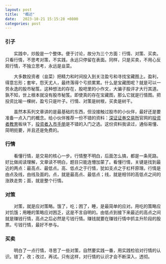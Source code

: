 ```yaml
---
layout: post
title:  "概述"
date:   2023-10-21 15:15:28 +0800
categories: post
---
```


### 引子

&#8195;&#8195;实践中，炒股是一个整体。便于讨论，故分为三个方面：行情、对策、买卖。只看行情，不思考对策，不实践，永远只停留在表面。同样，只是买卖，不用心反观行情，不独立思考，永远是韭菜。

&#8195;&#8195;大多数投资者（韭菜）把精力和时间投入到关注盈亏和寻找宝藏图上。盈利，得意忘形；套牢，怨天尤人，最终落得个亏损累累。什么是宝藏图呢？就是可以一劳永逸的股市秘笈。这种想法的存在，股吧里的小作文，大骗子股评才大行其道。孰不知，世上根本就没有股市秘笈。即使真的存在宝藏图，那么它就是行情图。把投资比喻一棵树，盈亏只是叶子。行情、对策是树根，买卖是树干。

&#8195;&#8195;虽然本系列文章讲的是最基础的东西，但没接触过股市的小伙伴，最好还是要准备一点入门的概念。给小伙伴推荐一份不错的资料：[深证证券交易所](http://www.szse.cn/)官网的[投资者教育](https://investor.szse.cn/)板块下，[投资者入市手册](https://investor.szse.cn/institute/bookshelf/manualseriesbook/index.html)是不错的入门之选。这份资料我读过，通俗易懂、简明扼要，并且还是免费的。


###  行情
&#8195;&#8195;看懂行情，是交易的核心一步。行情整不明白，后面怎么搞，都是一条死路。好比做阅读理解，文章读不明白，题目只能连懵加蒙了。看懂行情，关键是找到最近的两点：最高点、最低点。高、低点之于行情，犹如支点之于杠杆原理。行情是由点及线，由线及面的。点，就是最高点、最低点；线，就是相邻的高低点之间的涨跌走势；面，就是整个行情。

###  对策
&#8195;&#8195;对策，就是应对策略。饿了，吃；困了，睡，是最简单的应对。用吃的策略应对饥饿；用睡的策略应对困乏，这是不言自明的。由低点到接下来最近的高点之间就是赚钱行情，高点之后必然是亏钱行情。赚钱就要在赚钱行情中抓主升阶段的股票。亏钱行情，最好不参与。

###  买卖
&#8195;&#8195;明白了一点行情，寻思了一些对策，自然要实践一番，用实践检验对行情的认识。错了，改；改过，再试。只有这样，对行情的认识才会不断深入，透彻。